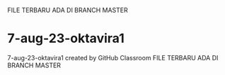 FILE TERBARU ADA DI BRANCH MASTER
# 7-aug-23-oktavira1
7-aug-23-oktavira1 created by GitHub Classroom
FILE TERBARU ADA DI BRANCH MASTER
